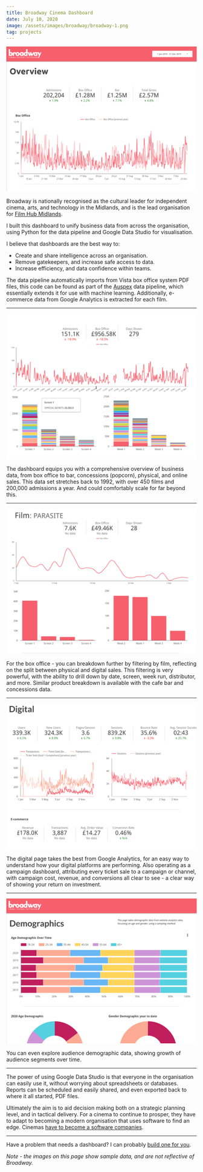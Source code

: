 ```yaml
---
title: Broadway Cinema Dashboard
date: July 10, 2020
image: /assets/images/broadway/broadway-1.png
tag: projects
---
```


![image](/assets/images/broadway/broadway-1.png)

Broadway is nationally recognised as the cultural leader for independent cinema, arts, and technology in the Midlands, and is the lead organisation for [Film Hub Midlands](/film-hub-midlands-dashboard).

I built this dashboard to unify business data from across the organisation, using Python for the data pipeline and Google Data Studio for visualisation.

I believe that dashboards are the best way to:

* Create and share intelligence across an organisation.
* Remove gatekeepers, and increase safe access to data.
* Increase efficiency, and data confidence within teams.

The data pipeline automatically imports from Vista box office system PDF files, this code can be found as part of the [Auspex](/auspex-box-office-pipeline) data pipeline, which essentially extends it for use with machine learning. Additionally, e-commerce data from Google Analytics is extracted for each film.

---

![image](/assets/images/broadway/broadway-2.png)

The dashboard equips you with a comprehensive overview of business data, from box office to bar, concessions (popcorn), physical, and online sales.
This data set stretches back to 1992, with over 450 films and 200,000 admissions a year. And could comfortably scale for far beyond this.

---

![image](/assets/images/broadway/broadway-3.png)

For the box office - you can breakdown further by filtering by film, reflecting on the split between physical and digital sales. This filtering is very powerful, with the ability to drill down by date, screen, week run, distributor, and more.
Similar product breakdown is available with the cafe bar and concessions data.

---

![image](/assets/images/broadway/broadway-4.png)

The digital page takes the best from Google Analytics, for an easy way to understand how your digital platforms are performing. Also operating as a campaign dashboard, attributing every ticket sale to a campaign or channel, with campaign cost, revenue, and conversions all clear to see - a clear way of showing your return on investment.

---

![image](/assets/images/broadway/broadway-5.png)

You can even explore audience demographic data, showing growth of audience segments over time.

---

The power of using Google Data Studio is that everyone in the organisation can easily use it, without worrying about spreadsheets or databases. Reports can be scheduled and easily shared, and even exported back to where it all started, PDF files.

Ultimately the aim is to aid decision making both on a strategic planning level, and in tactical delivery. For a cinema to continue to prosper, they have to adapt to becoming a modern organisation that uses software to find an edge. Cinemas [have to become a software companies](https://www.satellitetoday.com/innovation/2019/02/26/microsoft-ceo-every-company-is-now-a-software-company/).

---

Have a problem that needs a dashboard? I can probably [build one for you](/hire).

_Note - the images on this page show sample data, and are not reflective of Broadway._
